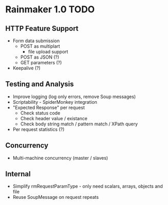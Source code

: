 Rainmaker 1.0 TODO
============================================================

HTTP Feature Support
--------------------
- Form data submission
  - POST as multiplart
  	- file upload support
  - POST as JSON (?)
  - GET parameters (?)
- Keepalive (?)

Testing and Analysis
--------------------
- Improve logging (log only errors, remove Soup messages)
- Scriptability - SpiderMonkey integration
- "Expected Response" per request
  - Check status code
  - Check header value / existance
  - Check body string match / pattern match / XPath query
- Per request statistics (?)

Concurrency
-----------
- Multi-machine concurrency (master / slaves) 

Internal
--------
- Simplify rmRequestParamType - only need scalars, arrays, objects and file
- Reuse SoupMessage on request repeats
